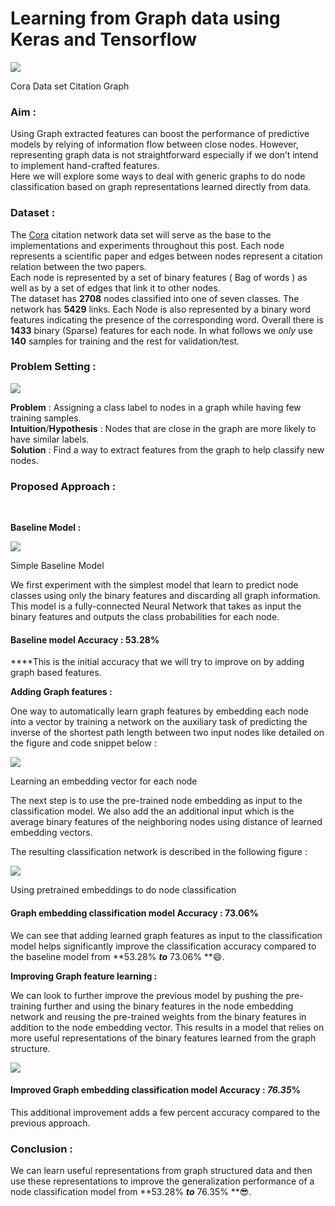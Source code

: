 
# Learning from Graph data using Keras and Tensorflow

![](https://cdn-images-1.medium.com/max/2600/1*KwAHRcw6QZ_SCxNWMi0JHA.png)

<span class="figcaption_hack">Cora Data set Citation Graph</span>

### Aim :


Using Graph extracted features can boost the performance of predictive models by
relying of information flow between close nodes. However, representing graph
data is not straightforward especially if we don’t intend to implement
hand-crafted features.<br> Here we will explore some ways to deal with
generic graphs to do node classification based on graph representations learned
directly from data.

### Dataset :

The [Cora](https://linqs-data.soe.ucsc.edu/public/lbc/cora.tgz) citation network
data set will serve as the base to the implementations and experiments
throughout this post. Each node represents a scientific paper and edges between
nodes represent a citation relation between the two papers.<br> Each node is
represented by a set of binary features ( Bag of words ) as well as by a set of
edges that link it to other nodes.<br> The dataset has **2708** nodes classified
into one of seven classes. The network has **5429** links. Each Node is also
represented  by a binary word features indicating the presence of the
corresponding word. Overall there is **1433** binary (Sparse) features for each
node. In what follows we *only* use **140** samples for training and the rest
for validation/test.

### Problem Setting :

![](https://cdn-images-1.medium.com/max/1600/1*klF4yon9ZpP6oZ0kvO86QA.png)

**Problem** : Assigning a class label to nodes in a graph while having few
training samples.<br> **Intuition**/**Hypothesis** : Nodes that are close in the
graph are more likely to have similar labels.<br> **Solution** : Find a way to
extract features from the graph to help classify new nodes.

### Proposed Approach :

<br>

**Baseline Model :**

![](https://cdn-images-1.medium.com/max/1600/1*nlDeQPW2ABhtwjoSI2dvWQ.png)

<span class="figcaption_hack">Simple Baseline Model</span>

We first experiment with the simplest model that learn to predict node classes
using only the binary features and discarding all graph information.<br> This
model is a fully-connected Neural Network that takes as input the binary
features and outputs the class probabilities for each node.

#### **Baseline model Accuracy : 53.28%**

****This is the initial accuracy that we will try to improve on by adding graph
based features.

**Adding Graph features :**

One way to automatically learn graph features by embedding each node into a
vector by training a network on the auxiliary task of predicting the inverse of
the shortest path length between two input nodes like detailed on the figure and
code snippet below :

![](https://cdn-images-1.medium.com/max/1600/1*PP_y_YhkKFYpzkj7szhnaw.png)

<span class="figcaption_hack">Learning an embedding vector for each node</span>

The next step is to use the pre-trained node embedding as input to the
classification model. We also add the an additional input which is the average
binary features of the neighboring nodes using distance of learned embedding
vectors.

The resulting classification network is described in the following figure :

![](https://cdn-images-1.medium.com/max/1600/1*xc99u2ejelSXNPKPmh-Nrw.png)

<span class="figcaption_hack">Using pretrained embeddings to do node classification</span>

#### **Graph embedding classification model Accuracy : 73.06%**

We can see that adding learned graph features as input to the classification
model helps significantly improve the classification accuracy compared to the
baseline model from **53.28% ***to*** 73.06% **😄.

**Improving Graph feature learning :**

We can look to further improve the previous model by pushing the pre-training
further and using the binary features in the node embedding network and reusing
the pre-trained weights from the binary features  in addition to the node
embedding vector. This results in a model that relies on more useful
representations of the binary features learned from the graph structure.

![](https://cdn-images-1.medium.com/max/1600/1*bEy9ua6jTBdkFGrrfvxpiA.png)

#### Improved Graph embedding classification model Accuracy : *76.35*%

This additional improvement adds a few percent accuracy compared to the previous
approach.

### Conclusion :

We can learn useful representations from graph structured data and then use 
these representations to improve the generalization performance of a node 
classification model from **53.28% ***to*** 76.35% **😎.


